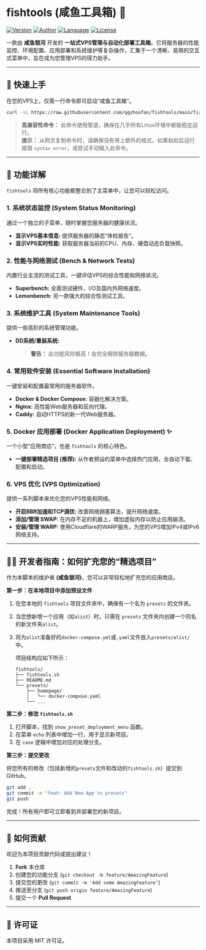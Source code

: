 # fishtools (咸鱼工具箱) 🧰

[![Version](https://img.shields.io/badge/version-v3.3-blue.svg)](https://github.com/qqzhoufan/fishtools)
[![Author](https://img.shields.io/badge/author-咸鱼银河-orange.svg)](https://github.com/qqzhoufan)
[![Language](https://img.shields.io/badge/language-Bash-brightgreen.svg)](https://www.gnu.org/software/bash/)
[![License](https://img.shields.io/badge/license-MIT-blue.svg)](https://opensource.org/licenses/MIT)

一款由 **咸鱼银河** 开发的 **一站式VPS管理与自动化部署工具箱**。它将服务器的性能监控、环境配置、应用部署和系统维护等复杂操作，汇集于一个清晰、易用的交互式菜单中，旨在成为您管理VPS的得力助手。

---

## 📖 快速上手

在您的VPS上，仅需一行命令即可启动“咸鱼工具箱”。

```bash
curl -sL https://raw.githubusercontent.com/qqzhoufan/fishtools/main/fishtools.sh | bash
```
> **高兼容性命令：** 此命令使用管道，确保在几乎所有Linux环境中都能稳定运行。  
> **提示：** 从网页复制命令时，请确保没有带上额外的格式。如果粘贴后运行报错 `syntax error`，请尝试手动输入此命令。

---

## 🚀 功能详解

`fishtools` 将所有核心功能都整合到了主菜单中，让您可以轻松访问。

### 1. 系统状态监控 (System Status Monitoring)
通过一个独立的子菜单，随时掌握您服务器的健康状况。
* **显示VPS基本信息:** 提供服务器的静态“体检报告”。
* **显示VPS实时性能:** 获取服务器当前的CPU、内存、硬盘动态负载快照。

### 2. 性能与网络测试 (Bench & Network Tests)
内置行业主流的测试工具，一键评估VPS的综合性能和网络状况。
* **Superbench:** 全面测试硬件、I/O及国内外网络速度。
* **Lemonbench:** 另一款强大的综合性测试工具。

### 3. 系统维护工具 (System Maintenance Tools)
提供一些高阶的系统管理功能。
* **DD系统/重装系统:**
  > **警告：** 此功能风险极高！会完全擦除服务器数据。

### 4. 常用软件安装 (Essential Software Installation)
一键安装和配置最常用的服务器软件。
* **Docker & Docker Compose:** 容器化解决方案。
* **Nginx:** 高性能Web服务器和反向代理。
* **Caddy:** 自动HTTPS的新一代Web服务器。

### 5. Docker 应用部署 (Docker Application Deployment) ✨
一个小型“应用商店”，也是 `fishtools` 的核心特色。
* **一键部署精选项目 (推荐):** 从作者预设的菜单中选择热门应用，全自动下载、配置和启动。

### 6. VPS 优化 (VPS Optimization)
提供一系列脚本来优化您的VPS性能和网络。
* **开启BBR加速和TCP调优:** 改善网络拥塞算法，提升网络速度。
* **添加/管理 SWAP:** 在内存不足的机器上，增加虚拟内存以防止应用崩溃。
* **安装/管理 WARP:** 使用Cloudflare的WARP服务，为您的VPS增加IPv4或IPv6网络支持。

---

## 🧑‍💻 开发者指南：如何扩充您的“精选项目”

作为本脚本的维护者 **(咸鱼银河)**，您可以非常轻松地扩充您的应用商店。

**第一步：在本地项目中添加预设文件**

1.  在您本地的 `fishtools` 项目文件夹中，确保有一个名为 `presets` 的文件夹。
2.  当您想新增一个应用（如`alist`）时，只需在 `presets` 文件夹内创建一个同名的新文件夹`alist`。
3.  将为`alist`准备好的`docker-compose.yml`或`.yaml`文件放入`presets/alist/`中。

    项目结构应如下所示：
    ```
    fishtools/
    ├── fishtools.sh
    ├── README.md
    └── presets/
        ├── homepage/
        │   └── docker-compose.yaml
        └── ...
    ```

**第二步：修改 `fishtools.sh`**

1.  打开脚本，找到 `show_preset_deployment_menu` 函数。
2.  在菜单 `echo` 列表中增加一行，用于显示新项目。
3.  在 `case` 逻辑中增加对应的处理分支。

**第三步：提交更改**

将您所有的修改（包括新增的`presets`文件和改动的`fishtools.sh`）提交到GitHub。
```bash
git add .
git commit -m "feat: Add New-App to presets"
git push
```
完成！所有用户即可立即看到并部署您的新项目。

---

## 🤝 如何贡献

欢迎为本项目贡献代码或提出建议！

1.  **Fork** 本仓库
2.  创建您的功能分支 (`git checkout -b feature/AmazingFeature`)
3.  提交您的更改 (`git commit -m 'Add some AmazingFeature'`)
4.  推送至分支 (`git push origin feature/AmazingFeature`)
5.  提交一个 **Pull Request**

---

## 📄 许可证

本项目采用 MIT 许可证。